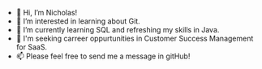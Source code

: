 - 👋 Hi, I’m Nicholas!
- 👀 I’m interested in learning about Git.
- 🌱 I’m currently learning SQL and refreshing my skills in Java.
- 💞️ I'm seeking carreer oppurtunities in Customer Success Management for SaaS.
- 📫 Please feel free to send me a message in gitHub!

<!---
njom/njom is a ✨ special ✨ repository because its `README.md` (this file) appears on your GitHub profile.
You can click the Preview link to take a look at your changes.
--->
